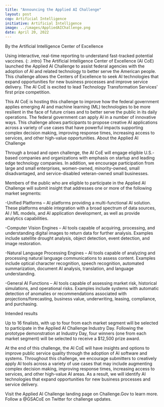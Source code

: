 ```yaml
---
title: "Announcing the Applied AI Challenge"
layout: post
cop: Artificial Intelligence
initiative: Artificial Intelligence
image: ../images/AppliedAIChallenge.png
date: April 20, 2022
---
```

By the Artificial Intelligence Center of Excellence

Using interactive, real-time reporting to understand fast-tracked potential vaccines.
{: .intro}
The Artificial Intelligence Center of Excellence (AI CoE) launched the Applied AI Challenge to assist federal agencies with the adoption of AI and related technology to better serve the American people. This challenge allows the Centers of Excellence to seek AI technologies that expand opportunities for new business processes and improve service delivery. The AI CoE is excited to lead Technology Transformation Services’ first prize competition.

This AI CoE is hosting this challenge to improve how the federal government applies emerging AI and machine learning (ML) technologies to be more resilient in the face of future crises and to better serve the public in its daily operations. The federal government can apply AI in a number of innovative ways. This challenge allows participants to propose creative AI applications across a variety of use cases that have powerful impacts supporting complex decision making, improving response times, increasing access to services, and other high-value opportunities.
About the Applied AI Challenge

Through a broad and open challenge, the AI CoE will engage eligible U.S.-based companies and organizations with emphasis on startup and leading edge technology companies. In addition, we encourage participation from large and small enterprises, women-owned, minority-owned, small disadvantaged, and service-disabled veteran-owned small businesses.

Members of the public who are eligible to participate in the Applied AI Challenge will submit insight that addresses one or more of the following market segments:

   -Unified Platforms – AI platforms providing a multi-functional AI solution. These platforms enable integration with a broad spectrum of data sources, AI / ML models, and AI application development, as well as provide analytics capabilities.
   
   -Computer Vision Engines – AI tools capable of acquiring, processing, and understanding digital images to return data for further analysis. Examples include satellite drought analysis, object detection, event detection, and image restoration.
    
-Natural Language Processing Engines – AI tools capable of analyzing and processing natural language communications to assess content. Examples include optical character recognition, speech recognition, automated summarization, document AI analysis, translation, and language understanding.
    
-General AI Functions – AI tools capable of assessing market risk, historical simulations, and operational risks. Examples include systems with automatic detection of anomalies or recommendations associated with projections/forecasting, business value, underwriting, leasing, compliance, and purchasing.

Intended results

Up to 16 finalists, with up to four from each market segment will be selected to participate in the Applied AI Challenge Industry Day. Following the prototype demonstration at Industry Day, four winners (one from each market segment) will be selected to receive a $12,500 prize award.

At the end of this challenge, the AI CoE will have insights and options to improve public service quality through the adoption of AI software and systems. Throughout this challenge, we encourage submitters to creatively apply AI tools across a variety of use cases that may include augmenting complex decision making, improving response times, increasing access to services, and other high-value AI areas. As a result, we will identify AI technologies that expand opportunities for new business processes and service delivery.

Visit the Applied AI Challenge landing page on Challenge.Gov to learn more. Follow a @GSACoE on Twitter for challenge updates.